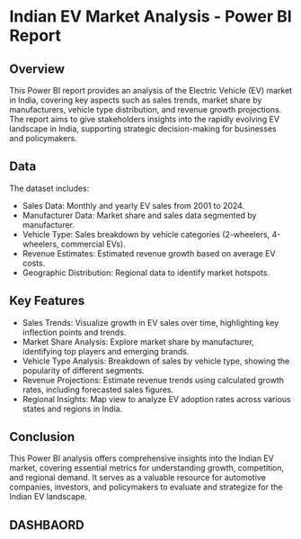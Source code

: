 # Indian EV Market Analysis - Power BI Report

## Overview

This Power BI report provides an analysis of the Electric Vehicle (EV) market in India, covering key aspects such as sales trends, market share by manufacturers, vehicle type distribution, and revenue growth projections. The report aims to give stakeholders insights into the rapidly evolving EV landscape in India, supporting strategic decision-making for businesses and policymakers.

## Data

The dataset includes:

- Sales Data: Monthly and yearly EV sales from 2001 to 2024.
- Manufacturer Data: Market share and sales data segmented by manufacturer.
- Vehicle Type: Sales breakdown by vehicle categories (2-wheelers, 4-wheelers, commercial EVs).
- Revenue Estimates: Estimated revenue growth based on average EV costs.
- Geographic Distribution: Regional data to identify market hotspots.

## Key Features

- Sales Trends: Visualize growth in EV sales over time, highlighting key inflection points and trends.
- Market Share Analysis: Explore market share by manufacturer, identifying top players and emerging brands.
- Vehicle Type Analysis: Breakdown of sales by vehicle type, showing the popularity of different segments.
- Revenue Projections: Estimate revenue trends using calculated growth rates, including forecasted sales figures.
- Regional Insights: Map view to analyze EV adoption rates across various states and regions in India.

## Conclusion

This Power BI analysis offers comprehensive insights into the Indian EV market, covering essential metrics for understanding growth, competition, and regional demand. It serves as a valuable resource for automotive companies, investors, and policymakers to evaluate and strategize for the Indian EV landscape.
## DASHBAORD
